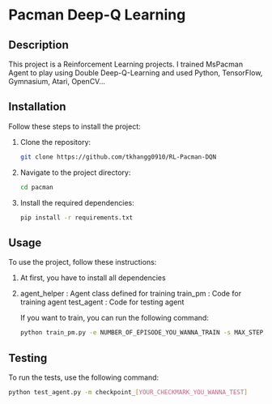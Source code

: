# Pacman Deep-Q Learning

## Description

This project is a Reinforcement Learning projects. I trained MsPacman Agent to play using Double Deep-Q-Learning and used Python, TensorFlow, Gymnasium, Atari, OpenCV... 

## Installation

Follow these steps to install the project:

1. Clone the repository:
    ```bash
    git clone https://github.com/tkhangg0910/RL-Pacman-DQN
    ```
2. Navigate to the project directory:
    ```bash
    cd pacman
    ```
3. Install the required dependencies:
    ```bash
    pip install -r requirements.txt
    ```

## Usage

To use the project, follow these instructions:

1. At first, you have to install all dependencies
2. agent_helper : Agent class defined for training
   train_pm : Code for training agent
   test_agent : Code for testing agent
    
    If you want to train, you can run the following command:
    ```bash
    python train_pm.py -e NUMBER_OF_EPISODE_YOU_WANNA_TRAIN -s MAX_STEP_FOR_EACH_EP -l[OPTIONAL] checkpoint_[YOUR_CHECKMARK_YOU_WANNA_CONTINUE]
    ```


## Testing

To run the tests, use the following command:

```bash
python test_agent.py -m checkpoint_[YOUR_CHECKMARK_YOU_WANNA_TEST]
